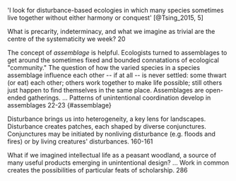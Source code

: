 
'I look for disturbance-based ecologies in which many species sometimes live together without either harmony or conquest' [@Tsing_2015, 5] 

What is precarity, indeterminacy, and what we imagine as trivial are the centre of the systematicity we week? 20

The concept of _assemblage_ is helpful. Ecologists turned to assemblages to get around the sometimes fixed and bounded connatations of ecological "community." The question of how the varied species in a species assemblage influence each other -- if at all -- is never settled: some thwart (or eat) each other; others work together to make life possible; still others just happen to find themselves in the same place. Assemblages are open-ended gatherings. ... Patterns of unintentional coordination develop in assemblages 22-23 {#assemblage} 

Disturbance brings us into heterogeneity, a key lens for landscapes. Disturbance creates patches, each shaped by diverse conjunctures. Conjunctures may be initiated by nonliving disturbance (e.g. floods and fires) or by living creatures' disturbances. 160-161  

What if we imagined intellectual life as a peasant woodland, a source of many useful products emerging in unintentional design?  ... Work in common creates the possibilities of particular feats of scholarship. 286
